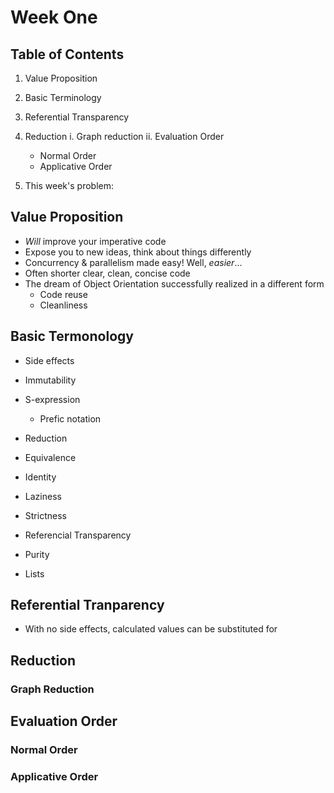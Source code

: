 # Week One

## Table of Contents
1. Value Proposition
2. Basic Terminology
3. Referential Transparency
4. Reduction
  i. Graph reduction
  ii. Evaluation Order
    - Normal Order
    - Applicative Order

5. This week's problem:

## Value Proposition
- _Will_ improve your imperative code
- Expose you to new ideas, think about things differently
- Concurrency & parallelism made easy! Well, _easier_...
- Often shorter clear, clean, concise code
- The dream of Object Orientation successfully realized in a different form
  - Code reuse
  - Cleanliness

## Basic Termonology
- Side effects
- Immutability

- S-expression
  - Prefic notation
- Reduction
- Equivalence
- Identity

- Laziness
- Strictness

- Referencial Transparency
- Purity

- Lists

## Referential Tranparency
- With no side effects, calculated values can be substituted for

## Reduction

### Graph Reduction

## Evaluation Order

### Normal Order

### Applicative Order
